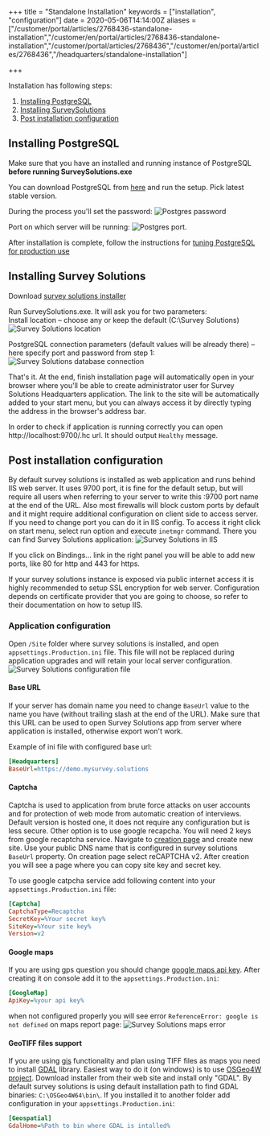 ﻿+++
title = "Standalone Installation"
keywords = ["installation", "configuration"]
date = 2020-05-06T14:14:00Z
aliases = ["/customer/portal/articles/2768436-standalone-installation","/customer/en/portal/articles/2768436-standalone-installation","/customer/portal/articles/2768436","/customer/en/portal/articles/2768436","/headquarters/standalone-installation"]

+++

Installation has following steps:

1. [Installing PostgreSQL](#installing-postgresql)
2. [Installing SurveySolutions](#installing-surveysolutions)
3. [Post installation configuration](#post-installation-configuration)

## Installing PostgreSQL

Make sure that you have an installed and running instance of PostgreSQL **before running SurveySolutions.exe**
  
You can download PostgreSQL from [here](https://www.postgresql.org/download/windows/) and run the
setup. Pick latest stable version.

During the process you'll set the password:
![Postgres password](images/pg_password.png "PostgreSQL password")

Port on which server will be running:
![Postgres port](images/pg_port.png "PostgreSQL port").

After installation is complete, follow the instructions for [tuning PostgreSQL for production use](https://wiki.postgresql.org/wiki/Tuning_Your_PostgreSQL_Server)

## Installing Survey Solutions

Download [survey solutions installer](https://mysurvey.solutions/Download)

Run SurveySolutions.exe. It will ask you for two parameters:  
Install location – choose any or keep the default (C:\Survey Solutions)  
![Survey Solutions location](images/ss_location.png)

PostgreSQL connection parameters (default values will be already there)
– here specify port and password from step 1:
![Survey Solutions database connection](images/ss_connection_settings.png)
  
That's it. At the end, finish installation page will automatically open
in your browser where you'll be able to create administrator user for
Survey Solutions Headquarters application. The link to the site will be
automatically added to your start menu, but you can always access it by
directly typing the address in the browser's address bar. 

In order to check if application is running correctly you can open http://localhost:9700/.hc url. It should output `Healthy` message.

## Post installation configuration

By default survey solutions is installed as web application and runs behind IIS web server. It uses 9700 port, it is fine for the default setup, but will require all users when referring to your server to write this :9700 port name at the end of the URL. Also most firewalls will block custom ports by default and it might require additional configuration on client side to access server. If you need to change port you can do it in IIS config. To access it right click on start menu, select run option and execute `inetmgr` command. There you can find Survey Solutions application:
![Survey Solutions in IIS](images/ss_iis_settings.png)

If you click on Bindings... link in the right panel you will be able to add new ports, like 80 for http and 443 for https.

If your survey solutions instance is exposed via public internet access it is highly recommended to setup SSL encryption for web server. Configuration depends on certificate provider that you are going to choose, so refer to their documentation on how to setup IIS.

### Application configuration

Open `/Site` folder where survey solutions is installed, and open `appsettings.Production.ini` file. This file will not be replaced during application upgrades and will retain your local server configuration.
![Survey Solutions configuration file](images/ss_config.png)

#### Base URL

If your server has domain name you need to change `BaseUrl` value to the name you have (without trailing slash at the end of the URL). Make sure that this URL can be used to open Survey Solutions app from server where application is installed, otherwise export won't work.

Example of ini file with configured base url:

``` INI
[Headquarters]
BaseUrl=https://demo.mysurvey.solutions
```

#### Captcha

Captcha is used to application from brute force attacks on user accounts and for protection of web mode from automatic creation of interviews.
Default version is hosted one, it does not require any configuration but is less secure.
Other option is to use google recapcha. You will need 2 keys from google recaptcha service. Navigate to [creation page](https://www.google.com/recaptcha/admin/create) and create new site. Use your public DNS name that is configured in survey solutions `BaseUrl` property. On creation page select reCAPTCHA v2. After creation you will see a page where you can copy site key and secret key.

To use google catpcha service add following content into your `appsettings.Production.ini` file:

``` INI
[Captcha]
CaptchaType=Recaptcha
SecretKey=%Your secret key%
SiteKey=%Your site key%
Version=v2
```

#### Google maps

If you are using gps question you should change [google maps api key](https://developers.google.com/maps/documentation/javascript/get-api-key). After creating it on console add it to the `appsettings.Production.ini`:

``` INI
[GoogleMap]
ApiKey=%your api key%
```

when not configured properly you will see error `ReferenceError: google is not defined` on maps report page:
![Survey Solutions maps error](images/ss_maps_error.png)

#### GeoTIFF files support

If you are using [gis](/questionnaire-designer/questions/offline-gis-functionality-expansion/) functionality and plan using TIFF files as maps you need to install [GDAL](https://gdal.org/) library. Easiest way to do it (on windows) is to use [OSGeo4W project](https://trac.osgeo.org/osgeo4w/wiki). Download installer from their web site and install only "GDAL". By default survey solutions is using default installation path to find GDAL binaries: `C:\OSGeo4W64\bin\`. If you installed it to another folder add configuration in your `appsettings.Production.ini`:

``` INI
[Geospatial]
GdalHome=%Path to bin where GDAL is intalled%
```

